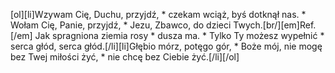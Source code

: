 [ol][li]Wzywam Cię, Duchu, przyjdź, * czekam wciąż, byś dotknął nas. * Wołam Cię, Panie, przyjdź, * Jezu, Zbawco, do dzieci Twych.[br/][em]Ref.[/em] Jak spragniona ziemia rosy * dusza ma. * Tylko Ty możesz wypełnić * serca głód, serca głód.[/li][li]Głębio mórz, potęgo gór, * Boże mój, nie mogę bez Twej miłości żyć, * nie chcę bez Ciebie żyć.[/li][/ol]